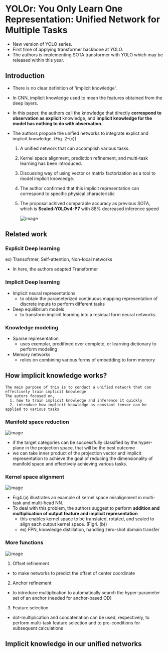 # YOLOr: You Only Learn One Representation: Unified Network for Multiple Tasks

- New version of YOLO series.
- First time of applying transformer backbone at YOLO.
- The authors is implementing SOTA transformer with YOLO which may be released within this year.


## Introduction
- There is no clear definition of 'implicit knowledge'.
- In CNN, implicit knowledge used to mean the features obtained from the deep layers.
- In this paper, the authors call the knowledge that directly **correspond to observation as explicit** knowledge, 
  and **implicit knowledge for the model has nothing to do with observation**.
  
- The authors propose the unified networks to integrate explict and implicit knowledge. (Fig. 2-(c))
  1. A unified network that can accomplish various tasks.
  2. Kernel space alignment, prediction refinement, and multi-task learning has been introduced.
  3. Discussing way of using vector or matrix factorization as a tool to model implicit knowledge.
  4. The author confirmed that this implicit representation can correspond to specific physical characteristic
  5. The proposal achived comparable accuracy as previous SOTA, which is **Scaled-YOLOv4-P7** with 88% decreased inference speed

      ![image](https://user-images.githubusercontent.com/32179857/123898525-71130a00-d9a0-11eb-8096-bc6f862c3242.png)

## Related work
### Explicit Deep learning
ex) Transofrmer, Self-attention, Non-local networks
- In here, the authors adapted Transformer
### Implicit Deep learning
- Implicit neural representations
  - to obtain the parameterized continuous mapping representation of discrete inputs to perform different tasks
- Deep equilibrium models
  - to transform implicit learning into a residual form neural networks.
### Knowledge modeling
- Sparse representation
  - uses exemplar, predifined over complete, or learning dictionary to perform modeling
- Memory networks
  - relies on combining various forms of embedding to form memory
## How implicit knowledge works?
```
The main purpose of this is to conduct a unified network that can effectively train implicit knowledge
The autors focused on,
  1. how to train implicit knowledge and inference it quickly
  2. introduce how implicit knowledge as constant tensor can be applied to various tasks
```
### Manifold space reduction
![image](https://user-images.githubusercontent.com/32179857/123899230-bdab1500-d9a1-11eb-98a4-4b08553f75fd.png)

- if the target categories can be successfully classified by the hyper-plane in the projection space,
  that will be the best outcome
- we can take inner product of the projection vector and implicit representation to achieve the goal 
  of reducing the dimensionality of manifold space and effectively achieving various tasks.

### Kernel space alignment
![image](https://user-images.githubusercontent.com/32179857/123899561-648fb100-d9a2-11eb-86d1-813186f70f58.png)

- Fig4.(a) illustrates an example of kernel space misalignment in multi-task and multi-head NN.
- To deal with this problem, the authors suggest to perform **addition and multiplication of output feature and implicit representation**
  - this enables kernel space to be translated, rotated, and scaled to align each output kernel space. (Fig4. (b))
  - ex) FPN, knowledge distillation, handling zero-shot domain transfer

### More functions
![image](https://user-images.githubusercontent.com/32179857/123901089-50997e80-d9a5-11eb-9bfe-b58c4c961e15.png)

1. Offset refinement
  - to make networks to predict the offset of center coordinate
2. Anchor refinement
  - to introduce multiplication to automatically search the hyper-parameter set of an anchor (needed for anchor-based OD)
3. Feature selection
  - dot-multiplication and concatenation can be used, respectively, to perform multi-task feature selection and to pre-conditions for subsequent calculations




## Implicit knowledge in our unified networks
